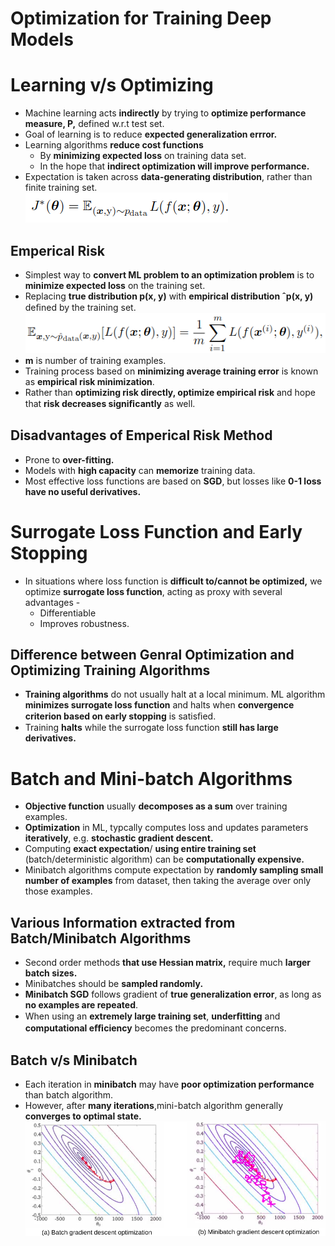 # Optimization for Training Deep Models

# Learning v/s Optimizing
* Machine learning acts **indirectly** by trying to **optimize performance measure, P,** defined w.r.t test set.
* Goal of learning is to reduce **expected generalization errror.**
* Learning algorithms **reduce cost functions**
    * By **minimizing expected loss** on training data set.
    * In the hope that **indirect optimization will improve performance.**
* Expectation is taken across **data-generating distribution**, rather than finite training set.<br>
<img src='./images/01.cost_function_for_entire_data_set.png'></img>

## Emperical Risk
* Simplest way to **convert ML problem to an optimization problem** is to **minimize expected loss** on the training set.
* Replacing **true distribution p(x, y)** with **empirical distribution ˆp(x, y)** deﬁned by the training set.<br>
<img src='./images/02.emperical_risk.png'></img>
* **m** is number of training examples.
* Training process based on **minimizing average training error** is known as **empirical risk minimization**.
* Rather than **optimizing risk directly, optimize empirical risk** and hope that **risk decreases signiﬁcantly** as well.

## Disadvantages of Emperical Risk Method
* Prone to **over-fitting.**
* Models with **high capacity** can **memorize** training data.
* Most effective loss functions are based on **SGD**, but losses like **0-1 loss have no useful derivatives.**

# Surrogate Loss Function and Early Stopping
* In situations where loss function is **difficult to/cannot be optimized,** we optimize **surrogate loss function**, acting as proxy with several advantages -
    * Differentiable
    * Improves robustness.
## Difference between Genral Optimization and Optimizing Training Algorithms
*  **Training algorithms** do not usually halt at a local minimum. ML algorithm **minimizes surrogate loss function** and halts when **convergence criterion based on early stopping** is satisﬁed.
* Training **halts** while the surrogate loss function **still has large derivatives.**

# Batch and Mini-batch Algorithms
* **Objective function** usually **decomposes as a sum** over training examples.
* **Optimization** in ML, typcally computes loss and updates parameters **iteratively**, e.g. **stochastic gradient descent.**
* Computing **exact expectation**/ **using entire training set** (batch/deterministic algorithm) can be **computationally expensive.**
* Minibatch algorithms compute expectation by **randomly sampling small number of examples** from dataset, then taking the average over only those examples.

## Various Information extracted from Batch/Minibatch Algorithms
* Second order methods **that use Hessian matrix,** require much **larger batch sizes.**
* Minibatches should be **sampled randomly.**
* **Minibatch SGD** follows gradient of **true generalization error**, as long as **no examples are repeated**.
* When using an **extremely large training set**, **underﬁtting** and **computational eﬃciency** becomes the predominant concerns.

## Batch v/s Minibatch
* Each iteration in **minibatch** may have **poor optimization performance** than batch algorithm.
* However, after **many iterations**,mini-batch algorithm generally **converges to optimal state.**
<img src="./images/03.batch_vs_minibatch.png"></img>

